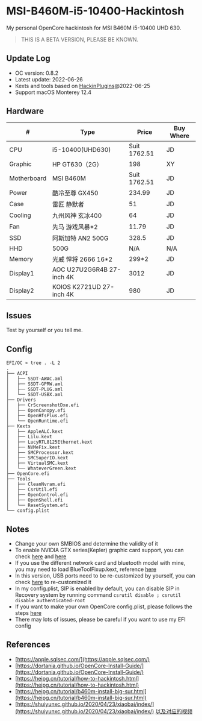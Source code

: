 # MSI-B460M-i5-10400-Hackintosh

My personal OpenCore hackintosh for MSI B460M i5-10400 UHD 630.

> THIS IS A BETA VERSION, PLEASE BE KNOWN.

## Update Log

- OC version: 0.8.2
- Latest update: 2022-06-26
- Kexts and tools based on [HackinPlugins](https://github.com/bugprogrammer/HackinPlugins)@2022-06-25
- Support macOS Monterey 12.4


## Hardware

| #           | Type                      | Price        | Buy Where |
| ----------- | ------------------------- | ------------ | --------- |
| CPU         | i5-10400(UHD630)          | Suit 1762.51 | JD        |
| Graphic     | HP GT630（2G）            | 198          | XY        |
| Motherboard | MSI B460M                 | Suit 1762.51 | JD        |
| Power       | 酷冷至尊 GX450            | 234.99       | JD        |
| Case        | 雷匠 静默者               | 51           | JD        |
| Cooling     | 九州风神 玄冰400          | 64           | JD        |
| Fan         | 先马 游戏风暴*2           | 11.79        | JD        |
| SSD         | 阿斯加特 AN2 500G         | 328.5        | JD        |
| HHD         | 500G                      | N/A          | N/A       |
| Memory      | 光威 悍将 2666 16*2       | 299*2        | JD        |
| Display1    | AOC U27U2G6R4B 27-inch 4K | 3012         | JD        |
| Display2    | KOIOS K2721UD 27-inch 4K  | 980          | JD        |


## Issues

Test by yourself or you tell me.


## Config

```console
EFI/OC » tree . -L 2
.
├── ACPI
│   ├── SSDT-AWAC.aml
│   ├── SSDT-GPRW.aml
│   ├── SSDT-PLUG.aml
│   └── SSDT-USBX.aml
├── Drivers
│   ├── CrScreenshotDxe.efi
│   ├── OpenCanopy.efi
│   ├── OpenHfsPlus.efi
│   └── OpenRuntime.efi
├── Kexts
│   ├── AppleALC.kext
│   ├── Lilu.kext
│   ├── LucyRTL8125Ethernet.kext
│   ├── NVMeFix.kext
│   ├── SMCProcessor.kext
│   ├── SMCSuperIO.kext
│   ├── VirtualSMC.kext
│   └── WhateverGreen.kext
├── OpenCore.efi
├── Tools
│   ├── CleanNvram.efi
│   ├── CsrUtil.efi
│   ├── OpenControl.efi
│   ├── OpenShell.efi
│   └── ResetSystem.efi
└── config.plist
```


## Notes

- Change your own SMBIOS and determine the validity of it
- To enable NVIDIA GTX series(Kepler) graphic card support, you can check [here](https://heipg.cn/drivers/geforce-kepler-patcher-v3.html) and [here](https://github.com/chris1111/Geforce-Kepler-patcher)
- If you use the different network card and bluetooth model with mine, you may need to load BlueToolFixup.kext, reference [here](https://dortania.github.io/OpenCore-Install-Guide/extras/monterey.html#bluetooth)
- In this version, USB ports need to be re-customized by yourself, you can check [here](https://apple.sqlsec.com/6-实用姿势/6-1.html) to re-customized it
- In my config.plist, SIP is enabled by default, you can disable SIP in Recovery system by running command `csrutil disable ; csrutil disable authenticated-root`
- If you want to make your own OpenCore config.plist, please follows the steps [here](https://dortania.github.io/OpenCore-Install-Guide/config.plist/coffee-lake.html)
- There may lots of issues, please be careful if you want to use my EFI config


## References

- [https://apple.sqlsec.com/](https://apple.sqlsec.com/)
- [https://dortania.github.io/OpenCore-Install-Guide/](https://dortania.github.io/OpenCore-Install-Guide/)
- [https://heipg.cn/tutorial/how-to-hackintosh.html](https://heipg.cn/tutorial/how-to-hackintosh.html)
- [https://heipg.cn/tutorial/b460m-install-big-sur.html](https://heipg.cn/tutorial/b460m-install-big-sur.html)
- [https://shuiyunxc.github.io/2020/04/23/xiaobai/index/](https://shuiyunxc.github.io/2020/04/23/xiaobai/index/) [以及对应的视频](https://space.bilibili.com/405490165?spm_id_from=333.788.b_765f7570696e666f.2)
